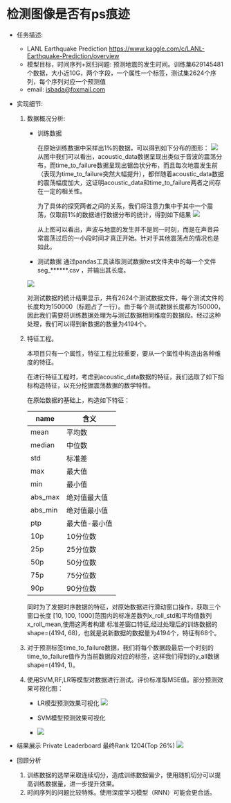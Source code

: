 # 检测图像是否有ps痕迹

- 任务描述: 
    - LANL Earthquake Prediction https://www.kaggle.com/c/LANL-Earthquake-Prediction/overview
    - 模型目标，时间序列+回归问题: 预测地震的发生时间。训练集629145481个数据，大小近10G，两个字段，一个属性一个标签，测试集2624个序列，每个序列对应一个预测值
    - email: isbada@foxmail.com


- 实现细节:
    
    1. 数据概况分析:

        - 训练数据
        
            在原始训练数据中采样出1%的数据，可以得到如下分布的图形：
            ![](https://tva1.sinaimg.cn/large/00831rSTgy1gck4lm8o2qj311s0m6wjb.jpg)
            从图中我们可以看出，acoustic_data数据呈现出类似于音波的震荡分布，而time_to_failure数据呈现出锯齿状分布，而且每次地震发生前（表现为time_to_failure突然大幅提升），都伴随着acoustic_data数据的震荡幅度加大，这证明acoustic_data和time_to_failure两者之间存在一定的相关性。

            为了具体的探究两者之间的关系，我们将注意力集中于其中一个震荡，仅取前1%的数据进行数据分布的统计，得到如下结果
            ![](https://tva1.sinaimg.cn/large/00831rSTgy1gck4m88781j312w0lwq5k.jpg)

            从上图可以看出，声波与地震的发生并不是同一时刻，而是在声音异常震荡过后的一小段时间才真正开始。针对于其他震荡点的情况也是如此。

        - 测试数据
        通过pandas工具读取测试数据test文件夹中的每一个文件seg_******.csv ，并输出其长度。

        ![](https://tva1.sinaimg.cn/large/00831rSTgy1gck4ou9kn3j30bw0eeq5r.jpg)

        对测试数据的统计结果显示，共有2624个测试数据文件，每个测试文件的长度均为150000（标题占了一行）。由于每个测试数据长度都为150000，因此我们需要将训练数据处理为与测试数据相同维度的数据段。经过这种处理，我们可以得到新数据的数量为4194个。
    
    2. 特征工程。
        
        本项目只有一个属性，特征工程比较重要，要从一个属性中构造出各种维度的特征。

        在进行特征工程时，考虑到acoustic_data数据的特征，我们选取了如下指标构造特征，以充分挖掘震荡数据的数学特性。
        
        在原始数据的基础上，构造如下特征：

        name | 含义
        --- | ---
        mean    |    平均数
        median  |    中位数
        std     |    标准差
        max     |    最大值
        min     |    最小值
        abs_max |    绝对值最大值
        abs_min |    绝对值最小值
        ptp     |    最大值-最小值
        10p     |    10分位数
        25p     |    25分位数
        50p     |    50分位数
        75p     |    75分位数
        90p     |    90分位数

        同时为了发掘时序数据的特征，对原始数据进行滑动窗口操作，获取三个窗口长度 [10, 100, 1000]范围内的标准差数列x_roll_std和平均值数列x_roll_mean,使用这两者构建
        标准差窗口特征,经过处理后的训练数据的shape=(4194, 68)，也就是说新数据的数据量为4194个，特征有68个。

    3. 对于预测标签time_to_failure数据，我们将每个数据段最后一个时刻的time_to_failure值作为当前数据段对应的标签，这样我们得到的y_all数据shape=(4194, 1)。

    4. 使用SVM,RF,LR等模型对数据进行测试。评价标准取MSE值。部分预测效果可视化图：
        
        - LR模型预测效果可视化
        ![](https://tva1.sinaimg.cn/large/00831rSTgy1gck5ah1utaj31340j8n10.jpg)


        - SVM模型预测效果可视化
        - ![](https://tva1.sinaimg.cn/large/00831rSTgy1gck5byffq9j31360jk0y3.jpg)




- 结果展示
    Private Leaderboard 最终Rank 1204(Top 26%)
    ![](https://tva1.sinaimg.cn/large/00831rSTgy1gck4z83lu7j30tp03f74p.jpg)

- 回顾分析
    1. 训练数据的选举采取连续切分，造成训练数据偏少，使用随机切分可以提高训练数据量，进一步提升效果。
    2. 时间序列的问题比较特殊。使用深度学习模型（RNN）可能会更合适。





